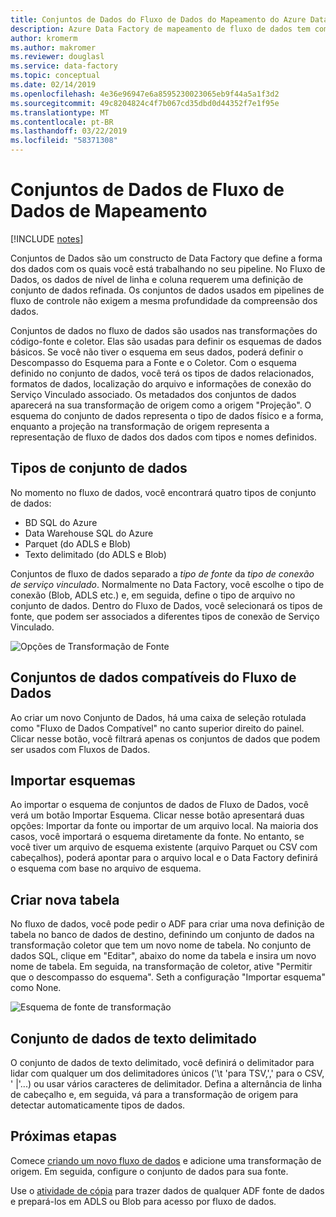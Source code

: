 ```yaml
---
title: Conjuntos de Dados do Fluxo de Dados do Mapeamento do Azure Data Factory
description: Azure Data Factory de mapeamento de fluxo de dados tem compatibilidade de conjunto de dados específico
author: kromerm
ms.author: makromer
ms.reviewer: douglasl
ms.service: data-factory
ms.topic: conceptual
ms.date: 02/14/2019
ms.openlocfilehash: 4e36e96947e6a8595230023065eb9f44a5a1f3d2
ms.sourcegitcommit: 49c8204824c4f7b067cd35dbd0d44352f7e1f95e
ms.translationtype: MT
ms.contentlocale: pt-BR
ms.lasthandoff: 03/22/2019
ms.locfileid: "58371308"
---
```

# <a name="mapping-data-flow-datasets"></a>Conjuntos de Dados de Fluxo de Dados de Mapeamento

[!INCLUDE [notes](../../includes/data-factory-data-flow-preview.md)]

Conjuntos de Dados são um constructo de Data Factory que define a forma dos dados com os quais você está trabalhando no seu pipeline. No Fluxo de Dados, os dados de nível de linha e coluna requerem uma definição de conjunto de dados refinada. Os conjuntos de dados usados em pipelines de fluxo de controle não exigem a mesma profundidade da compreensão dos dados.

Conjuntos de dados no fluxo de dados são usados nas transformações do código-fonte e coletor. Elas são usadas para definir os esquemas de dados básicos. Se você não tiver o esquema em seus dados, poderá definir o Descompasso do Esquema para a Fonte e o Coletor. Com o esquema definido no conjunto de dados, você terá os tipos de dados relacionados, formatos de dados, localização do arquivo e informações de conexão do Serviço Vinculado associado. Os metadados dos conjuntos de dados aparecerá na sua transformação de origem como a origem "Projeção". O esquema do conjunto de dados representa o tipo de dados físico e a forma, enquanto a projeção na transformação de origem representa a representação de fluxo de dados dos dados com tipos e nomes definidos.

## <a name="dataset-types"></a>Tipos de conjunto de dados

No momento no fluxo de dados, você encontrará quatro tipos de conjunto de dados:

* BD SQL do Azure
* Data Warehouse SQL do Azure
* Parquet (do ADLS e Blob)
* Texto delimitado (do ADLS e Blob)

Conjuntos de fluxo de dados separado a *tipo de fonte* da *tipo de conexão de serviço vinculado*. Normalmente no Data Factory, você escolhe o tipo de conexão (Blob, ADLS etc.) e, em seguida, define o tipo de arquivo no conjunto de dados. Dentro do Fluxo de Dados, você selecionará os tipos de fonte, que podem ser associados a diferentes tipos de conexão de Serviço Vinculado.

![Opções de Transformação de Fonte](media/data-flow/dataset1.png "fontes")

## <a name="data-flow-compatible-datasets"></a>Conjuntos de dados compatíveis do Fluxo de Dados

Ao criar um novo Conjunto de Dados, há uma caixa de seleção rotulada como "Fluxo de Dados Compatível" no canto superior direito do painel. Clicar nesse botão, você filtrará apenas os conjuntos de dados que podem ser usados com Fluxos de Dados. 

## <a name="import-schemas"></a>Importar esquemas

Ao importar o esquema de conjuntos de dados de Fluxo de Dados, você verá um botão Importar Esquema. Clicar nesse botão apresentará duas opções: Importar da fonte ou importar de um arquivo local. Na maioria dos casos, você importará o esquema diretamente da fonte. No entanto, se você tiver um arquivo de esquema existente (arquivo Parquet ou CSV com cabeçalhos), poderá apontar para o arquivo local e o Data Factory definirá o esquema com base no arquivo de esquema.

## <a name="create-new-table"></a>Criar nova tabela

No fluxo de dados, você pode pedir o ADF para criar uma nova definição de tabela no banco de dados de destino, definindo um conjunto de dados na transformação coletor que tem um novo nome de tabela. No conjunto de dados SQL, clique em "Editar", abaixo do nome da tabela e insira um novo nome de tabela. Em seguida, na transformação de coletor, ative "Permitir que o descompasso do esquema". Seth a configuração "Importar esquema" como None.

![Esquema de fonte de transformação](media/data-flow/dataset2.png "esquema SQL")

## <a name="delimited-text-dataset"></a>Conjunto de dados de texto delimitado

O conjunto de dados de texto delimitado, você definirá o delimitador para lidar com qualquer um dos delimitadores únicos ('\t 'para TSV,',' para o CSV, ' |'...) ou usar vários caracteres de delimitador. Defina a alternância de linha de cabeçalho e, em seguida, vá para a transformação de origem para detectar automaticamente tipos de dados.

## <a name="next-steps"></a>Próximas etapas

Comece [criando um novo fluxo de dados](data-flow-create.md) e adicione uma transformação de origem. Em seguida, configure o conjunto de dados para sua fonte.

Use o [atividade de cópia](copy-activity-overview.md) para trazer dados de qualquer ADF fonte de dados e prepará-los em ADLS ou Blob para acesso por fluxo de dados.

